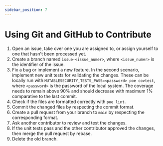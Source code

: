 ```yaml
---
sidebar_position: 7
---
```


# Using Git and GitHub to Contribute

1. Open an issue, take over one you are assigned to, or assign yourself to one that hasn't been processed yet.
2. Create a branch named `issue-<issue_numer>`, where `<issue_numer>` is the identifier of the issue.
3. Fix a bug or implement a new feature. In the second scenario, implement new unit tests for validating the changes. These can be locally run with `MUTABLESECURITY_TESTS_PASS=<password> poe covtest`, where `<password>` is the password of the local system. The coverage needs to remain above 90% and should decrease with maximum 1% comparative to the last commit.
4. Check if the files are formatted correctly with `poe lint`.
5. Commit the changed files by respecting the commit format.
6. Create a pull request from your branch to `main` by respecting the corresponding format.
7. Ask another contributor to review and test the changes.
8. If the unit tests pass and the other contributor approved the changes, then merge the pull request by rebase.
9. Delete the old branch.